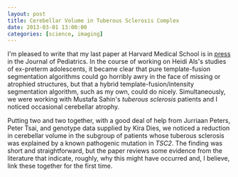 ```yaml
---
layout: post
title: Cerebellar Volume in Tuberous Sclerosis Complex
date: 2013-03-01 13:00:00
categories: [science, imaging]
---
```


I'm pleased to write that my last paper at Harvard Medical School
is in [press][1] in the Journal of Pediatrics.  In the course of
working on Heidi Als's studies of ex-preterm adolescents, it became
clear that pure template-fusion segmentation algorithms could go
horribly awry in the face of missing or atrophied structures, but
that a hybrid template-fusion/intensity segmentation algorithm,
such as my own, could do nicely.  Simultaneously, we were
working with Mustafa Sahin's *tuberous sclerosis* patients
and I noticed occasional cerebellar atrophy.  

Putting two and two together, with a good deal of help from Jurriaan
Peters, Peter Tsai, and genotype data supplied by Kira Dies, we
noticed a reduction in cerebellar volume in the subgroup of patients
whose tuberous sclerosis was explained by a known pathogenic mutation
in *TSC2*.  The finding was short and straightforward, but the paper
reviews some evidence from the literature that indicate, roughly, why this
might have occurred and, I believe, link these together for the first time.

[1]: http://www.ncbi.nlm.nih.gov/pubmed/23337002
